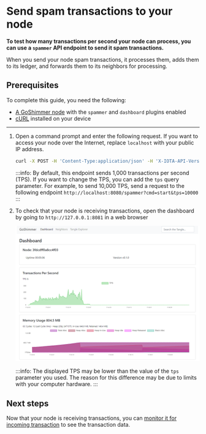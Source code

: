 # Send spam transactions to your node

**To test how many transactions per second your node can process, you can use a `spammer` API endpoint to send it spam transactions.**

When you send your node spam transactions, it processes them, adds them to its ledger, and forwards them to its neighbors for processing.

## Prerequisites

To complete this guide, you need the following:
- [A GoShimmer node](../how-to-guides/run-the-node.md) with the `spammer` and `dashboard` plugins enabled
- [cURL](https://curl.haxx.se/) installed on your device

---

1. Open a command prompt and enter the following request. If you want to access your node over the Internet, replace `localhost` with your public IP address.

    ```bash
    curl -X POST -H 'Content-Type:application/json' -H 'X-IOTA-API-Version:1' -d "{'cmd':'start', 'tps':1000}" http://localhost:8080/spammer
    ```

    :::info:
    By default, this endpoint sends 1,000 transactions per second (TPS). If you want to change the TPS, you can add the `tps` query parameter. For example, to send 10,000 TPS, send a request to the following endpoint `http://localhost:8080/spammer?cmd=start&tps=10000`
    :::

2. To check that your node is receiving transactions, open the dashboard by going to `http://127.0.0.1:8081` in a web browser

    ![GoShimmer dashboard](../images/dashboard.png)
    
    :::info:
    The displayed TPS may be lower than the value of the `tps` parameter you used. The reason for this difference may be due to limits with your computer hardware.
    :::

## Next steps

Now that your node is receiving transactions, you can [monitor it for incoming transaction](../how-to-guides/subscribe-to-events.md) to see the transaction data.